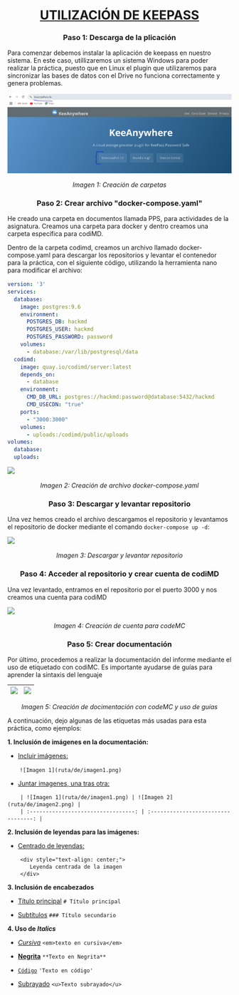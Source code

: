 <h1 style="text-align: center; text-decoration: underline;">UTILIZACIÓN DE KEEPASS</h1>

<h3 style="text-align: center;">Paso 1: Descarga de la plicación</h3>

Para comenzar debemos instalar la aplicación de keepass en nuestro sistema. En este caso, utillizaremos un sistema Windows para poder realizar la práctica, puesto que en Linux el plugin que utilizaremos para sincronizar las bases de datos con el Drive no funciona correctamente y genera problemas. 

![Imagen 1: Creación de carpetas](./keepass_caps/descarga%20de%20plugin.PNG)
<div style="text-align: center;">
  <em>Imagen 1: Creación de carpetas</em>
</div>

<h3 style="text-align: center;">Paso 2: Crear archivo "docker-compose.yaml"</h3>

He creado una carpeta en documentos llamada PPS, para actividades de la asignatura. Creamos una carpeta para docker y dentro creamos una carpeta específica para codiMD.

Dentro de la carpeta codimd, creamos un archivo llamado docker-compose.yaml para descargar los repositorios y levantar el contenedor para la práctica, con el siguiente código, utilizando la herramienta nano para modificar el archivo:
    
```yaml
version: '3'
services:
  database:
    image: postgres:9.6
    environment:
      POSTGRES_DB: hackmd
      POSTGRES_USER: hackmd
      POSTGRES_PASSWORD: password
    volumes:
      - database:/var/lib/postgresql/data
  codimd:
    image: quay.io/codimd/server:latest
    depends_on:
      - database
    environment:
      CMD_DB_URL: postgres://hackmd:password@database:5432/hackmd
      CMD_USECDN: "true"
    ports:
      - "3000:3000"
    volumes:
      - uploads:/codimd/public/uploads
volumes:
  database:
  uploads:
```

![](/uploads/upload_a7e888f7e0d12bd2ffbc02d893f16ddd.png)
<div style="text-align: center;">
  <em>Imagen 2: Creación de archivo docker-compose.yaml</em>
</div>

<h3 style="text-align: center;">Paso 3: Descargar y levantar repositorio</h3>

Una vez hemos creado el archivo descargamos el repositorio y levantamos el repositorio de docker mediante el comando ```docker-compose up -d```:

![](/uploads/upload_fcf76516c73d0394f8513f16e6abe6cb.png)
<div style="text-align: center;">
  <em>Imagen 3: Descargar y levantar repositorio</em>
</div>

<h3 style="text-align: center;">Paso 4: Acceder al repositorio y crear cuenta de codiMD</h3>

Una vez levantado, entramos en el repositorio por el puerto 3000 y nos creamos una cuenta para codiMD

![](/uploads/upload_de6e601134919952ec66cb50bdb4f2ec.png)
<div style="text-align: center;">
  <em>Imagen 4: Creación de cuenta para codeMC</em>
</div>

<h3 style="text-align: center;">Paso 5: Crear documentación</h3>
    
Por último, procedemos a realizar la documentación del informe mediante el uso de etiquetado con codiMC. Es importante ayudarse de guías para aprender la sintaxis del lenguaje

    
| ![](/uploads/upload_930f782caf98db7c4e616bb9720a4b61.png) | ![](/uploads/upload_e52271116bde81accc1676c2551cdfba.png) |
|:---------------------------------------------------------:|:---------------------------------------------------------:|
<div style="text-align: center;">
  <em>Imagen 5: Creación de docimentación con codeMC y uso de guías</em>
</div> <p>

A continuación, dejo algunas de las etiquetas más usadas para esta práctica, como ejemplos:
    
**1. Inclusión de imágenes en la documentación:**
   - <u>Incluir imágenes:</u>

&nbsp;&nbsp;&nbsp;&nbsp;&nbsp;&nbsp;&nbsp;`![Imagen 1](ruta/de/imagen1.png)`

   - <u>Juntar imagenes, una tras otra:</u>
```
    | ![Imagen 1](ruta/de/imagen1.png) | ![Imagen 2](ruta/de/imagen2.png) |
    | :---------------------------------: | :---------------------------------: |
```        
**2. Inclusión de leyendas para las imágenes:**
   - <u>Centrado de leyendas:</u>
```
    <div style="text-align: center;">
       Leyenda centrada de la imagen
    </div>
```
     
**3. Inclusión de encabezados**
   - <u>Título principal</u>
       `# Título principal`
       
   - <u>Subtítulos</u>
       `### Título secundario`

**4. Uso de <em>Italics</em>**
   - <u><em>Cursiva</em></u>
       `<em>texto en cursiva</em>`
       
   - <u>**Negrita**</u>
       `**Texto en Negrita**`

   - <u>`Código`</u>
       `'Texto en código'`
   - <u>Subrayado</u>
       `<u>Texto subrayado</u>`